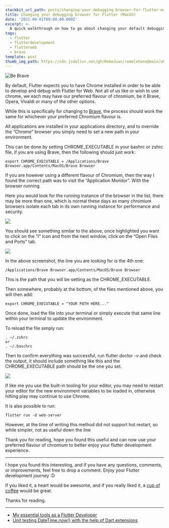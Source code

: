 ```yaml
---
stackbit_url_path: posts/changing-your-debugging-browser-for-flutter-macos
title: Changing your debugging browser for Flutter (MacOS)
date: '2021-08-01T09:00:00.000Z'
excerpt: >-
  A quick walkthrough on how to go about changing your default debugging browser to something other than Chrome on MacOs
tags:
  - flutter
  - flutterdevelopment
  - flutterweb
  - brave
template: post
thumb_img_path: https://cdn.jsdelivr.net/gh/RemeJuan/remelehane@main/uPic/1*Pg4bQMyLXDKFUryrgxQrpw.png
---
```

![Be Brave](https://cdn.jsdelivr.net/gh/RemeJuan/remelehane@main/uPic/1*Pg4bQMyLXDKFUryrgxQrpw.png)

By default, Flutter expects you to have Chrome installed in order to be able to develop and debug with Flutter for Web. Not all of us like or wish to use chrome, we each may have our preferred flavour of chromium, be it Brave, Opera, Vivaldi or many of the other options.

While this is specifically for changing to [Brave](https://brave.com/), the process should work the same for whichever your preferred Chromium flavour is.

All applications are installed in your applications directory, and to override the “Chrome” browser you simply need to set a new path in your environment.

This can be done by setting CHROME_EXECUTABLE in your bashrc or zshrc file, if you are using Brave, then the following should just work:

    export CHROME_EXECUTABLE = /Applications/Brave Browser.app/Contents/MacOS/Brave Browser

If you are however using a different flavour of Chromium, then the way I found the correct path was to visit the “Application Monitor”. With the browser running.

Here you would look for the running instance of the browser in the list, there may be more than one, which is normal these days as many chromium browsers isolate each tab in its own running instance for performance and security.

![](https://cdn-images-1.medium.com/max/3852/1*1YjQBN3lVqxZAnpANRAsRw.png)

You should see something similar to the above, once highlighted you want to click on the “I” icon and from the next window, click on the “Open Files and Ports” tab.

![](https://cdn-images-1.medium.com/max/2240/1*9mzFkahUTpL_Grcn_IE30w.png)

In the above screenshot, the line you are looking for is the 4th one:

    /Applications/Brave Browser.app/Contents/MacOS/Brave Browser

This is the path that you will be setting as the CHROME_EXECUTABLE.

Then somewhere, probably at the bottom, of the files mentioned above, you will then add:

    export CHROME_EXECUTABLE = "YOUR PATH HERE..."

Once done, load the file into your terminal or simply execute that same line within your terminal to update the environment.

To reload the file simply run:

    . ~/.zshrc
    or
    . ~/.baschrc

Then to confirm everything was successful, run flutter doctor -v and check the output, it should include something like this and the CHROME_EXECUTABLE path should be the one you set.

![](https://cdn-images-1.medium.com/max/2444/1*mnNBY268LRBJ_J_1Zx4XRg.png)

If like me you use the built-in tooling for your editor, you may need to restart your editor for the new environment variables to be loaded in, otherwise hitting play may continue to use Chrome.

It is also possible to run:

    flutter run -d web-server

However, at the time of writing this method did not support hot restart, so while simpler, not as useful down the line

Thank you for reading, hope you found this useful and can now use your preferred flavour of chromium to better enjoy your flutter development experience.

***

I hope you found this interesting, and if you have any questions, comments, or improvements, feel free to drop a comment. Enjoy your Flutter development journey :D

If you liked it, a heart would be awesome, and if you really liked it, a [cup of coffee](https://www.buymeacoffee.com/remelehane) would be great.

Thanks for reading.

***

* [My essential tools as a Flutter Developer](https://remelehane.dev/posts/my-essential-tools-as-a-flutter-developer/)
* [Unit testing DateTime.now() with the help of Dart extensions](https://remelehane.dev/posts/unit-testing-dattimenow-with-the-help-of-dart-extensions/)
